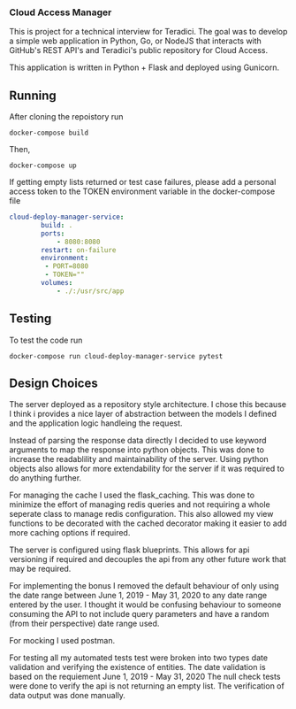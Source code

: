 ### Cloud Access Manager
This is project for a technical interview for Teradici. The goal was to develop a simple web application in Python, Go, or NodeJS that interacts with GitHub's REST API's and Teradici's public repository for Cloud Access.

This application is written in Python + Flask and deployed using Gunicorn.

## Running
After cloning the repoistory run
```
docker-compose build
```
Then,
```
docker-compose up
```
If getting empty lists returned or test case failures, please add a personal access token to the TOKEN environment variable in the docker-compose file
```yaml
cloud-deploy-manager-service:
        build: .
        ports: 
            - 8080:8080
        restart: on-failure
        environment:
         - PORT=8080
         - TOKEN=""
        volumes: 
            - ./:/usr/src/app
```
## Testing
To test the code run
```
docker-compose run cloud-deploy-manager-service pytest  
```
## Design Choices
The server deployed as a repository style architecture. I chose this because I think i provides a nice layer of abstraction between the models I defined and the application logic handleing the request.

Instead of parsing the response data directly I decided to use keyword arguments to map the response into python objects. This was done to increase the readablility and maintainability of the server. Using python objects also allows for more extendability for the server if it was required to do anything further.

For managing the cache I used the flask_caching. This was done to minimize the effort of managing redis queries and not requiring a whole seperate class to manage redis configuration. This also allowed my view functions to be decorated with the cached decorator making it easier to add more caching options if required.

The server is configured using flask blueprints. This allows for api versioning if required and decouples the api from any other future work that may be required.

For implementing the bonus I removed the default behaviour of only using the date range between June 1, 2019 - May 31, 2020 to any date range entered by the user. I thought it would be confusing behaviour to someone consuming the API to not include query parameters and have a random (from their perspective) date range used.

For mocking I used postman.

For testing all my automated tests test were broken into two types date validation and verifying the existence of entities. 
The date validation is based on the requiement June 1, 2019 - May 31, 2020
The null check tests were done to verify the api is not returning an empty list. The verification of data output was done manually.








